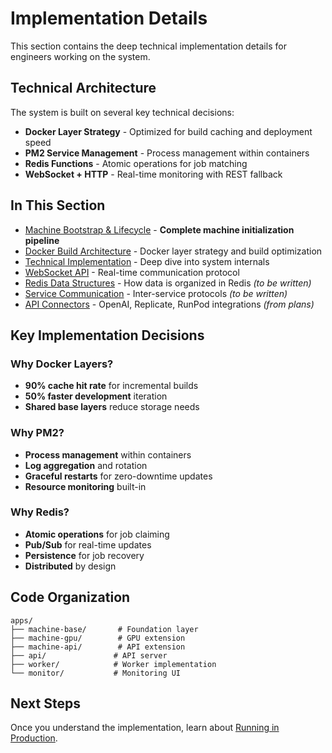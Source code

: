 # Implementation Details

This section contains the deep technical implementation details for engineers working on the system.

## Technical Architecture

The system is built on several key technical decisions:
- **Docker Layer Strategy** - Optimized for build caching and deployment speed
- **PM2 Service Management** - Process management within containers
- **Redis Functions** - Atomic operations for job matching
- **WebSocket + HTTP** - Real-time monitoring with REST fallback

## In This Section

- [Machine Bootstrap & Lifecycle](./machine-bootstrap-lifecycle.md) - **Complete machine initialization pipeline**
- [Docker Build Architecture](./docker-build-architecture.md) - Docker layer strategy and build optimization  
- [Technical Implementation](./technical-implementation.md) - Deep dive into system internals
- [WebSocket API](./websocket-api.md) - Real-time communication protocol
- [Redis Data Structures](./redis-data-structures.md) - How data is organized in Redis *(to be written)*
- [Service Communication](./service-communication.md) - Inter-service protocols *(to be written)*
- [API Connectors](./api-connectors.md) - OpenAI, Replicate, RunPod integrations *(from plans)*

## Key Implementation Decisions

### Why Docker Layers?
- **90% cache hit rate** for incremental builds
- **50% faster development** iteration
- **Shared base layers** reduce storage needs

### Why PM2?
- **Process management** within containers
- **Log aggregation** and rotation
- **Graceful restarts** for zero-downtime updates
- **Resource monitoring** built-in

### Why Redis?
- **Atomic operations** for job claiming
- **Pub/Sub** for real-time updates
- **Persistence** for job recovery
- **Distributed** by design

## Code Organization

```
apps/
├── machine-base/       # Foundation layer
├── machine-gpu/        # GPU extension
├── machine-api/        # API extension
├── api/               # API server
├── worker/            # Worker implementation
└── monitor/           # Monitoring UI
```

## Next Steps

Once you understand the implementation, learn about [Running in Production](../04-running-in-production/).
